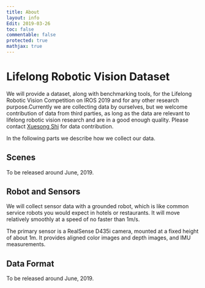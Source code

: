```yaml
---
title: About
layout: info
Edit: 2019-03-26
toc: false
commentable: false
protected: true
mathjax: true
---
```

# Lifelong Robotic Vision Dataset

We will provide a dataset, along with benchmarking tools, for the Lifelong Robotic Vision Competition on IROS 2019 and for any other research purpose.Currently we are collecting data by ourselves, but we welcome contribution of data from third parties, as long as the data are relevant to lifelong robotic vision research and are in a good enough quality. Please contact [Xuesong Shi](mailto:xuesong.shi@intel.com) for data contribution.

In the following parts we describe how we collect our data.

## Scenes

To be released around June, 2019.

## Robot and Sensors

We will collect sensor data with a grounded robot, which is like common service robots you would expect in hotels or restaurants. It will move relatively smoothly at a speed of no faster than 1m/s.

The primary sensor is a RealSense D435i camera, mounted at a fixed height of about 1m. It provides aligned color images and depth images, and IMU measurements.

## Data Format

To be released around June, 2019.


